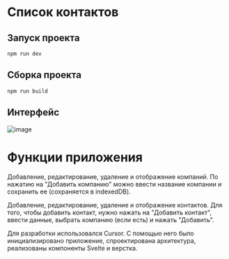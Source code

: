 # Список контактов

## Запуск проекта

```npm run dev```

## Сборка проекта

```npm run build```

## Интерфейс

![image](images/interface.png)

# Функции приложения

Добавление, редактирование, удаление и отображение компаний. По нажатию на "Добавить компанию" можно ввести название компании и сохранить ее (сохраняется в indexedDB).

Добавление, редактирование, удаление и отображение контактов. Для того, чтобы добавить контакт, нужно нажать на "Добавить контакт", ввести данные, выбрать компанию (если есть) и нажать "Добавить".

Для разработки использовался Cursor. С помощью него было инициализировано приложение, спроектирована архитектура, реализованы компоненты Svelte и верстка.